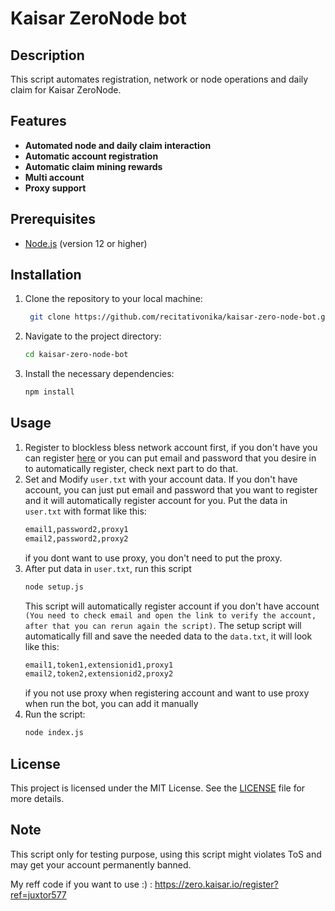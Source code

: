 # Kaisar ZeroNode bot

## Description
This script automates registration, network or node operations and daily claim for Kaisar ZeroNode.

## Features
- **Automated node and daily claim interaction**
- **Automatic account registration**
- **Automatic claim mining rewards**
- **Multi account**
- **Proxy support**

## Prerequisites
- [Node.js](https://nodejs.org/) (version 12 or higher)

## Installation

1. Clone the repository to your local machine:
   ```bash
	git clone https://github.com/recitativonika/kaisar-zero-node-bot.git
   ```
2. Navigate to the project directory:
	```bash
	cd kaisar-zero-node-bot
	```
3. Install the necessary dependencies:
	```bash
	npm install
	```

## Usage
1. Register to blockless bless network account first, if you don't have you can register [here](https://zero.kaisar.io/register?ref=SOXdEc181) or you can put email and password that you desire in to automatically register, check next part to do that. 
2. Set and Modify `user.txt` with your account data. If you don't have account, you can just put email and password that you want to register and it will automatically register account for you. Put the data in `user.txt` with format like this:
	```bash
	email1,password2,proxy1
	email2,password2,proxy2
	```
	if you dont want to use proxy, you don't need to put the proxy.
3. After put data in `user.txt`, run this script
    ```bash
    node setup.js
    ```
    This script will automatically register account if you don't have account `(You need to check email and open the link to verify the account, after that you can rerun again the script)`. The setup script will automatically fill and save the needed data to the `data.txt`, it will look like this:
    ```bash
    email1,token1,extensionid1,proxy1
    email2,token2,extensionid2,proxy2
    ```
    if you not use proxy when registering account and want to use proxy when run the bot, you can add it manually
4. Run the script:
	```bash
	node index.js
	```

## License
This project is licensed under the MIT License. See the [LICENSE](LICENSE) file for more details.

## Note
This script only for testing purpose, using this script might violates ToS and may get your account permanently banned.

My reff code if you want to use :) : 
https://zero.kaisar.io/register?ref=juxtor577

